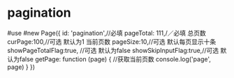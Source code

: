 # pagination
#use
#new Page({
    id: 'pagination',//必填
    pageTotal: 111,/／必填 总页数
    curPage:100,//可选 默认为1 当前页数
    pageSize:10,//可选 默认每页显示十条
    showPageTotalFlag:true, //可选 默认为false
    showSkipInputFlag:true,//可选 默认为false
    getPage: function (page) {
    //获取当前页数
      console.log('page', page)
    }
 })